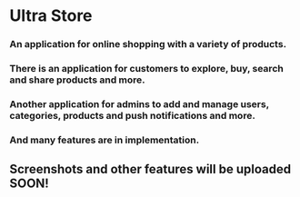 # Ultra Store

### An application for online shopping with a variety of products.
### There is an application for customers to explore, buy, search and share products and more.
### Another application for admins to add and manage users, categories, products and push notifications and more.
### And many features are in implementation.

## Screenshots and other features will be uploaded SOON!
